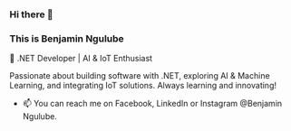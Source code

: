 ### Hi there 👋
### This is Benjamin Ngulube

🚀 .NET Developer | AI & IoT Enthusiast

Passionate about building software with .NET, exploring AI & Machine Learning, and integrating IoT solutions. Always learning and innovating!

- 📫 You can reach me on Facebook, LinkedIn or Instagram @Benjamin Ngulube.
